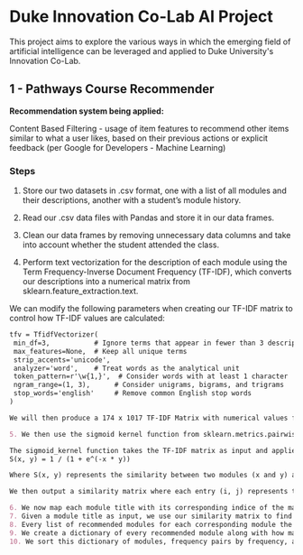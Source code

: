 # Duke Innovation Co-Lab AI Project 
This project aims to explore the various ways in which the emerging field of artificial intelligence can be leveraged and applied to Duke University's Innovation Co-Lab. 
## 1 - Pathways Course Recommender 
**Recommendation system being applied:** 

Content Based Filtering - usage of item features to recommend other items similar to what a user likes, based on their previous actions or explicit feedback (per Google for Developers - Machine Learning)

### Steps

1. Store our two datasets in .csv format, one with a list of all modules and their descriptions, another with a student’s module history.
2. Read our .csv data files with Pandas and store it in our data frames.
3. Clean our data frames by removing unnecessary data columns and take into account whether the student attended the class. 

4. Perform text vectorization for the description of each module using the Term Frequency-Inverse Document Frequency (TF-IDF), which converts our descriptions into a numerical matrix from sklearn.feature_extraction.text.

We can modify the following parameters when creating our TF-IDF matrix to control how TF-IDF values are calculated:

   ```markdown
  tfv = TfidfVectorizer(
    min_df=3,           # Ignore terms that appear in fewer than 3 descriptions
    max_features=None,  # Keep all unique terms
    strip_accents='unicode',
    analyzer='word',    # Treat words as the analytical unit
    token_pattern=r'\w{1,}',  # Consider words with at least 1 character
    ngram_range=(1, 3),      # Consider unigrams, bigrams, and trigrams
    stop_words='english'     # Remove common English stop words
)

We will then produce a 174 x 1017 TF-IDF Matrix with numerical values for each word in each module's description, where the rows correspond to modules and columns to unique words.

5. We then use the sigmoid kernel function from sklearn.metrics.pairwise to calculate the pairwise similarity between each module description and storing it in a matrix. We then transform the similarity scores into values between 0 and 1. 

The sigmoid_kernel function takes the TF-IDF matrix as input and applies a sigmoid transformation to it with the following formula:
S(x, y) = 1 / (1 + e^(-x * y))

Where S(x, y) represents the similarity between two modules (x and y) and e is the base of the natural logarithm (approximately 2.71828).

We then output a similarity matrix where each entry (i, j) represents the similarity score between module descriptions i and j.

6. We now map each module title with its corresponding indice of the matrix. 
7. Given a module title as input, we use our similarity matrix to find similar modules sorted by similarity scores, excluding the input module itself, and return a list of 10 recommended modules. 
8. Every list of recommended modules for each corresponding module the student took is then stored in a list. 
9. We create a dictionary of every recommended module along with how many times it appeared in each recommendation.
10. We sort this dictionary of modules, frequency pairs by frequency, and return the first five modules with the highest frequency. 
